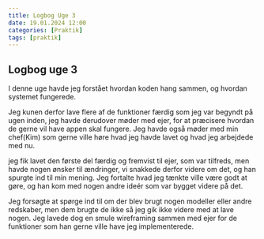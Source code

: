 ```yaml
---
title: Logbog Uge 3
date: 19.01.2024 12:00
categories: [Praktik]
tags: [praktik]
---
```


## Logbog uge 3

I denne uge havde jeg forstået hvordan koden hang sammen, og hvordan systemet fungerede.

Jeg kunen derfor lave flere af de funktioner færdig som jeg var begyndt på ugen inden, 
jeg havde derudover møder med ejer, 
for at præcisere hvordan de gerne vil have appen skal fungere.
Jeg havde også møder med min chef(Kim) som gerne ville høre hvad jeg havde lavet og hvad jeg arbejdede 
med nu.


jeg fik lavet den første del færdig og fremvist til ejer, som var tilfreds, 
men havde nogen ønsker til ændringer, vi snakkede derfor videre om det, og han spurgte ind til min mening.
Jeg fortalte hvad jeg tænkte ville være godt at gøre, og han kom med nogen andre ideér som var bygget videre på det.

Jeg forsøgte at spørge ind til om der blev brugt nogen modeller eller andre redskaber, 
men dem brugte de ikke så jeg gik ikke videre med at lave nogen. 
Jeg lavede dog en smule wireframing sammen med ejer for de funktioner som han gerne ville have jeg implementerede.


